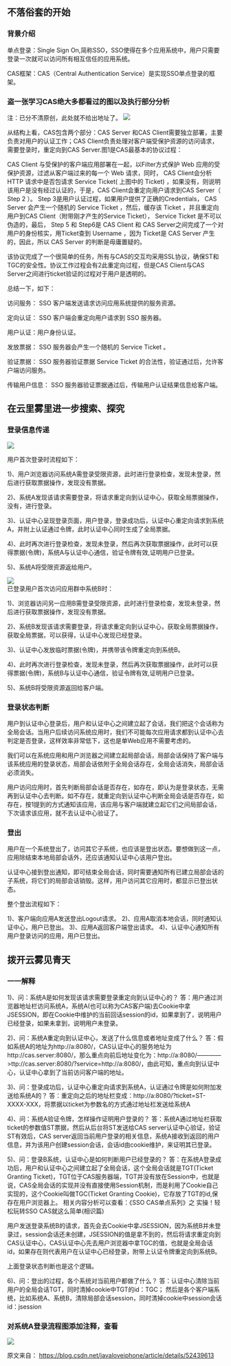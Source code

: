 ## 不落俗套的开始
### 背景介绍
单点登录：Single Sign On,简称SSO，SSO使得在多个应用系统中，用户只需要登录一次就可以访问所有相互信任的应用系统。

CAS框架：CAS（Central Authentication Service）是实现SSO单点登录的框架。
### 盗一张学习CAS绝大多都看过的图以及执行部分分析
注：已分不清原创，此处就不给出地址了。
![](assets/007/20180721-708b2340.png)  

从结构上看，CAS包含两个部分：CAS Server 和CAS Client需要独立部署，主要负责对用户的认证工作；CAS
Client负责处理对客户端受保护资源的访问请求，需要登录时，重定向到CAS Server.图1是CAS最基本的协议过程：

CAS Client 与受保护的客户端应用部署在一起，以Filter方式保护 Web 应用的受保护资源，过滤从客户端过来的每一个 Web
请求，同时， CAS Client会分析HTTP 请求中是否包请求 Service Ticket( 上图中的 Ticket)
，如果没有，则说明该用户是没有经过认证的，于是，CAS Client会重定向用户请求到CAS Server（ Step 2 ）。 Step
3是用户认证过程，如果用户提供了正确的Credentials， CAS Server 会产生一个随机的 Service Ticket
，然后，缓存该 Ticket ，并且重定向用户到CAS Client（附带刚才产生的Service Ticket）， Service
Ticket 是不可以伪造的，最后， Step 5 和 Step6是 CAS Client 和 CAS
Server之间完成了一个对用户的身份核实，用Ticket查到 Username ，因为 Ticket是 CAS Server
产生的，因此，所以 CAS Server 的判断是毋庸置疑的。

该协议完成了一个很简单的任务，所有与CAS的交互均采用SSL协议，确保ST和TGC的安全性。协议工作过程会有2此重定向过程，但是CAS
Client与CAS Server之间进行ticket验证的过程对于用户是透明的。

总结一下，如下：

访问服务： SSO 客户端发送请求访问应用系统提供的服务资源。

定向认证： SSO 客户端会重定向用户请求到 SSO 服务器。

用户认证：用户身份认证。

发放票据： SSO 服务器会产生一个随机的 Service Ticket 。

验证票据： SSO 服务器验证票据 Service Ticket 的合法性，验证通过后，允许客户端访问服务。

传输用户信息： SSO 服务器验证票据通过后，传输用户认证结果信息给客户端。

## 在云里雾里进一步搜索、探究
### 登录信息传递
![](assets/007/20180721-60cf3f24.png)  

用户首次登录时流程如下：

1)、用户浏览器访问系统A需登录受限资源，此时进行登录检查，发现未登录，然后进行获取票据操作，发现没有票据。

2)、系统A发现该请求需要登录，将请求重定向到认证中心，获取全局票据操作，没有，进行登录。

3)、认证中心呈现登录页面，用户登录，登录成功后，认证中心重定向请求到系统A，并附上认证通过令牌，此时认证中心同时生成了全局票据。

4)、此时再次进行登录检查，发现未登录，然后再次获取票据操作，此时可以获得票据(令牌)，系统A与认证中心通信，验证令牌有效,证明用户已登录。

5)、系统A将受限资源返给用户。

![](assets/007/20180721-a0198674.png)  
已登录用户首次访问应用群中系统B时：

1)、浏览器访问另一应用B需登录受限资源，此时进行登录检查，发现未登录，然后进行获取票据操作，发现没有票据。

2)、系统B发现该请求需要登录，将请求重定向到认证中心，获取全局票据操作，获取全局票据，可以获得，认证中心发现已经登录。

3)、认证中心发放临时票据(令牌)，并携带该令牌重定向到系统B。

4)、此时再次进行登录检查，发现未登录，然后再次获取票据操作，此时可以获得票据(令牌)，系统B与认证中心通信，验证令牌有效,证明用户已登录。

5)、系统B将受限资源返回给客户端。

### 登录状态判断
用户到认证中心登录后，用户和认证中心之间建立起了会话，我们把这个会话称为全局会话。当用户后续访问系统应用时，我们不可能每次应用请求都到认证中心去判定是否登录，这样效率非常低下，这也是单Web应用不需要考虑的。

我们可以在系统应用和用户浏览器之间建立起局部会话，局部会话保持了客户端与该系统应用的登录状态，局部会话依附于全局会话存在，全局会话消失，局部会话必须消失。

用户访问应用时，首先判断局部会话是否存在，如存在，即认为是登录状态，无需再到认证中心去判断。如不存在，就重定向到认证中心判断全局会话是否存在，如存在，按1提到的方式通知该应用，该应用与客户端就建立起它们之间局部会话，下次请求该应用，就不去认证中心验证了。

### 登出
用户在一个系统登出了，访问其它子系统，也应该是登出状态。要想做到这一点，应用除结束本地局部会话外，还应该通知认证中心该用户登出。

认证中心接到登出通知，即可结束全局会话，同时需要通知所有已建立局部会话的子系统，将它们的局部会话销毁。这样，用户访问其它应用时，都显示已登出状态。

整个登出流程如下：

1)、客户端向应用A发送登出Logout请求。
2)、应用A取消本地会话，同时通知认证中心，用户已登出。
3)、应用A返回客户端登出请求。
4)、认证中心通知所有用户登录访问的应用，用户已登出。

## 拨开云雾见青天
### 一一解释
1)、问：系统A是如何发现该请求需要登录重定向到认证中心的？
答：用户通过浏览器地址栏访问系统A，系统A(也可以称为CAS客户端)去Cookie中拿JSESSION，即在Cookie中维护的当前回话session的id，如果拿到了，说明用户已经登录，如果未拿到，说明用户未登录。

2)、问：系统A重定向到认证中心，发送了什么信息或者地址变成了什么？
答：假如系统A的地址为http://a:8080/，CAS认证中心的服务地址为http://cas.server:8080/，那么重点向前后地址变化为：http://a:8080/————>ttp://cas.server:8080/?service=http://a:8080/，由此可知，重点向到认证中心，认证中心拿到了当前访问客户端的地址。

3)、问：登录成功后，认证中心重定向请求到系统A，认证通过令牌是如何附加发送给系统A的？
答：重定向之后的地址栏变成：http://a:8080/?ticket=ST-XXXX-XXX，将票据以ticket为参数名的方式通过地址栏发送给系统A

4)、问：系统A验证令牌，怎样操作证明用户登录的？
答：系统A通过地址栏获取ticket的参数值ST票据，然后从后台将ST发送给CAS server认证中心验证，验证ST有效后，CAS server返回当前用户登录的相关信息，系统A接收到返回的用户信息，并为该用户创建session会话，会话id由cookie维护，来证明其已登录。

5)、问：登录B系统，认证中心是如何判断用户已经登录的？
答：在系统A登录成功后，用户和认证中心之间建立起了全局会话，这个全局会话就是TGT(Ticket Granting Ticket)，TGT位于CAS服务器端，TGT并没有放在Session中，也就是说，CAS全局会话的实现并没有直接使用Session机制，而是利用了Cookie自己实现的，这个Cookie叫做TGC(Ticket Granting Cookie)，它存放了TGT的id,保存在用户浏览器上。
相关内容分析可以查看：《SSO CAS单点系列》之 实操！轻松玩转SSO CAS就这么简单(相识篇)

用户发送登录系统B的请求，首先会去Cookie中拿JSESSION，因为系统B并未登录过，session会话还未创建，JSESSION的值是拿不到的，然后将请求重定向到CAS认证中心，CAS认证中心先去用户浏览器中拿TGC的值，也就是全局会话id，如果存在则代表用户在认证中心已经登录，附带上认证令牌重定向到系统B。

上面登录状态判断也是这个逻辑。

6)、问：登出的过程，各个系统对当前用户都做了什么？
答：认证中心清除当前用户的全局会话TGT，同时清掉cookie中TGT的id：TGC；
然后是各个客户端系统，比如系统A、系统B，清除局部会话session，同时清掉cookie中session会话id：jsession
### 对系统A登录流程图添加注释，查看
![](assets/007/20180721-c6ad5c40.png)  

原文来自：
https://blog.csdn.net/javaloveiphone/article/details/52439613
